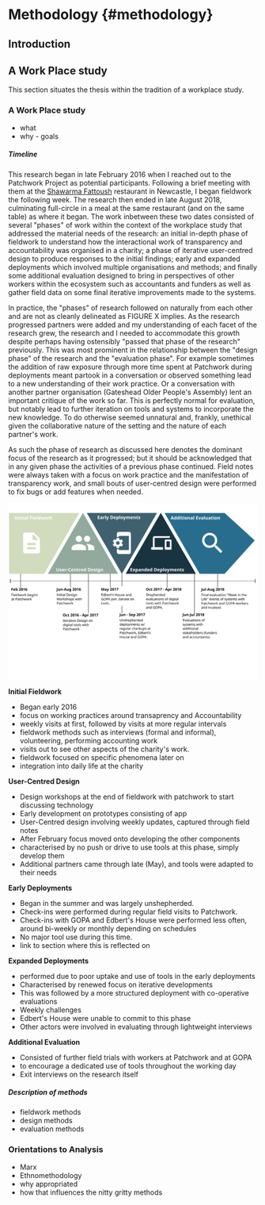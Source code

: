 Methodology {#methodology}
============


Introduction
-----------------------


A Work Place study
-----------------------
This section situates the thesis within the tradition of a workplace study.



### A Work Place study
+ what
+ why - goals

##### Timeline
This research began in late February 2016 when I reached out to the Patchwork Project as potential participants. Following a brief meeting with them at the [Shawarma Fattoush](http://fattoushne4.co.uk/) restaurant in Newcastle,  I began fieldwork the following week. The research then ended in late August 2018, culminating full-circle in a meal at the same restaurant (and on the same table) as where it began. The work inbetween these two dates consisted of several "phases" of work within the context of the workplace study that addressed the material needs of the research: an initial in-depth phase of fieldwork to understand how the interactional work of transparency and accountability was organised in a charity; a phase of iterative user-centred design to produce responses to the initial findings; early and expanded deployments which involved multiple organisations and methods; and finally some additional evaluation designed to bring in perspectives of other workers within the ecosystem such as accountants and funders as well as gather field data on some final iterative improvements made to the systems.

In practice, the "phases" of research followed on naturally from each other and are not as cleanly delineated as FIGURE X implies. As the research progressed partners were added and my understanding of each facet of the research grew, the research and I needed to accommodate this growth despite perhaps having ostensibly "passed that phase of the research" previously. This was most prominent in the relationship between the "design phase" of the research and the "evaluation phase". For example sometimes the addition of raw exposure through more time spent at Patchwork during deployments meant partook in a conversation or observed something lead to a new understanding of their work practice. Or a conversation with another partner organisation (Gateshead Older People's Assembly) lent an important critique of the work so far. This is perfectly normal for evaluation, but notably lead to further iteration on tools and systems to incorporate the new knowledge. To do otherwise seemed unnatural and, frankly, unethical given the collaborative nature of the setting and the nature of each partner's work.

As such the phase of research as discussed here denotes the dominant focus of the research as it progressed; but it should be acknowledged that in any given phase the activities of a previous phase continued. Field notes were always taken with a focus on work practice and the manifestation of transparency work, and small bouts of user-centred design were performed to fix bugs or add features when needed.

![Timeline of Research](./src/figs/methodology_timeline.svg)

**Initial Fieldwork**

+ Began early 2016
+ focus on working practices around transaprency and Accountability
+ weekly visits at first, followed by visits at more regular intervals
+ fieldwork methods such as interviews (formal and informal), volunteering, performing accounting work
+ visits out to see other aspects of the charity's work.
+ fieldwork focused on specific phenomena later on
+ integration into daily life at the charity

**User-Centred Design**

+ Design workshops at the end of fieldwork with patchwork to start discussing technology
+ Early development on prototypes consisting of app
+ User-Centred design involving weekly updates, captured through field notes
+ After February focus moved onto developing the other components
+ characterised by no push or drive to use tools at this phase, simply develop them
+ Additional partners came through late (May), and tools were adapted to their needs

**Early Deployments**

+ Began in the summer and was largely unshepherded.
+ Check-ins were performed during regular field visits to Patchwork.
+ Check-ins with GOPA and Edbert's House were performed less often, around bi-weekly or monthly depending on schedules
+ No major tool use during this time.
+ link to section where this is reflected on

**Expanded Deployments**

+ performed due to poor uptake and use of tools in the early deployments
+ Characterised by renewed focus on iterative developments
+ This was followed by a more structured deployment with co-operative evaluations
+ Weekly challenges
+ Edbert's House were unable to commit to this phase
+ Other actors were involved in evaluating through lightweight interviews

**Additional Evaluation**

+ Consisted of further field trials with workers at Patchwork and at GOPA
+ to encourage a dedicated use of tools throughout the working day
+ Exit interviews on the research itself

##### Description of methods
+ fieldwork methods
+ design methods
+ evaluation methods


### Orientations to Analysis

+ Marx
+ Ethnomethodology
+ why appropriated
+ how that influences the nitty gritty methods
